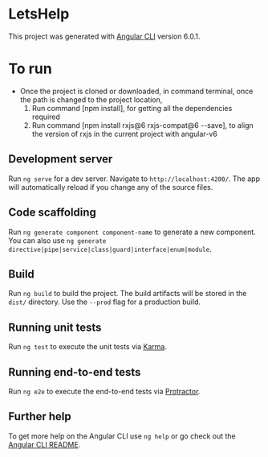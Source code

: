 # LetsHelp
This project was generated with [Angular CLI](https://github.com/angular/angular-cli) version 6.0.1.

# To run
- Once the project is cloned or downloaded, in command terminal, once the path is changed to the project location, 
    1. Run command [npm install], for getting all the dependencies required
    2. Run command [npm install rxjs@6 rxjs-compat@6 --save], to align the version of rxjs in the current project with              angular-v6





## Development server

Run `ng serve` for a dev server. Navigate to `http://localhost:4200/`. The app will automatically reload if you change any of the source files.

## Code scaffolding

Run `ng generate component component-name` to generate a new component. You can also use `ng generate directive|pipe|service|class|guard|interface|enum|module`.

## Build

Run `ng build` to build the project. The build artifacts will be stored in the `dist/` directory. Use the `--prod` flag for a production build.

## Running unit tests

Run `ng test` to execute the unit tests via [Karma](https://karma-runner.github.io).

## Running end-to-end tests

Run `ng e2e` to execute the end-to-end tests via [Protractor](http://www.protractortest.org/).

## Further help

To get more help on the Angular CLI use `ng help` or go check out the [Angular CLI README](https://github.com/angular/angular-cli/blob/master/README.md).
